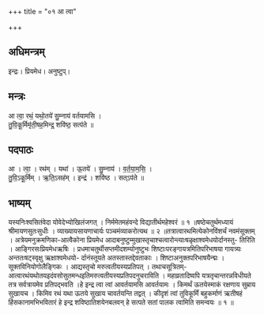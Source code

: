 +++
title = "०१ आ त्वा"

+++
## अधिमन्त्रम्
इन्द्रः। प्रियमेध। अनुष्टुप्।

## मन्त्रः
आ त्वा॒ रथं॒ यथो॒तये॑ सु॒म्नाय॑ वर्तयामसि ।  
तु॒वि॒कू॒र्मिमृ॑ती॒षह॒मिन्द्र॒ शवि॑ष्ठ॒ सत्प॑ते ॥

## पदपाठः
आ । त्वा॒ । रथ॑म् । यथा॑ । ऊ॒तये॑ । सु॒म्नाय॑ । व॒र्त॒या॒म॒सि॒ ।  
तु॒वि॒ऽकू॒र्मिम् । ऋ॒ति॒ऽसह॑म् । इन्द्र॑ । शवि॑ष्ठ । सत्ऽप॑ते ॥

## भाष्यम्
यस्यनिःश्वसितंवेदा योवेदेभ्योखिलंजगत् । निर्ममेतमहंवन्दे विद्यातीर्थमहेश्वरं ॥ १ ॥षष्ठेचतुर्थमध्यायं श्रीमायणसुतःसुधीः । व्याख्यायसायणाचार्यः पञ्चमंव्याकरोत्यथ ॥ २ ॥तत्रात्वारथमित्येकोनविंशर्चं नवमंसूक्तम् । अत्रेयमनुक्रमणिका-आत्वैकोना प्रियमेध आदाबनुष्टुम्मुखास्तृचाश्चत्वारोन्त्याःषळृक्षाश्वमेधयोर्दानस्तु- तिरिति । आङ्गिरसःप्रियमेधऋषिः । प्रधमाचतुर्थीसप्तमीदशम्योनुष्टुभः शिष्टाःपरङ्गायत्रमितिपरिभाषया गायत्र्यः अन्ततःषट्स्वृक्षु ऋक्षाश्वमेधयो- र्दानंस्तूयते अतस्तास्तद्देवताकाः । शिष्टाअनुक्तपरिभाषयैन्द्मः । सूक्तविनियोगोलैङ्गिकः । आद्यस्तृचो मरुत्वतीयस्यप्रतिपत् । तथाचसूत्रितम्- आत्वारथंयथोतयइदंवसोसुतमन्धइतिमरुत्वतीयस्यप्रतिपदनुचराविति । महाव्रतादिष्वपि यत्रतृचान्तरन्नविधीयते तत्र सर्वत्रायमेव प्रतिपद्भवति ।हे इन्द्र त्वा त्वां आवर्तयामसि आवर्तयामः । किमर्थं ऊतयेस्माकं रक्षणाय सुम्राय सुखायच । किमिव रथं यथा ऊतये सुखाय चावर्तयन्ति तद्वत् । कीदृशं त्वां तुविकूर्मिं बहुकर्माणं ऋतीषहं हिंसकानामभिभवितारं हे इन्द्र शविष्ठातिशयेनबलवन् हे सत्पते सतां पालक त्वामिति समन्वयः ॥ १ ॥